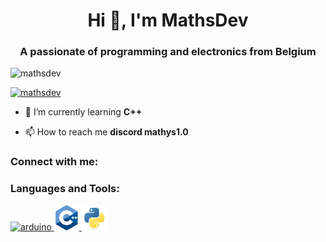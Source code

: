 <h1 align="center">Hi 👋, I'm MathsDev</h1>
<h3 align="center">A passionate of programming and electronics from Belgium</h3>

<p align="left"> <img src="https://komarev.com/ghpvc/?username=mathsdev&label=Profile%20views&color=0e75b6&style=flat" alt="mathsdev" /> </p>

<p align="left"> <a href="https://github.com/ryo-ma/github-profile-trophy"><img src="https://github-profile-trophy.vercel.app/?username=mathsdev" alt="mathsdev" /></a> </p>

- 🌱 I’m currently learning **C++**

- 📫 How to reach me **discord mathys1.0**

<h3 align="left">Connect with me:</h3>
<p align="left">
</p>

<h3 align="left">Languages and Tools:</h3>
<p align="left"> <a href="https://www.arduino.cc/" target="_blank" rel="noreferrer"> <img src="https://cdn.worldvectorlogo.com/logos/arduino-1.svg" alt="arduino" width="40" height="40"/> </a> <a href="https://www.w3schools.com/cpp/" target="_blank" rel="noreferrer"> <img src="https://raw.githubusercontent.com/devicons/devicon/master/icons/cplusplus/cplusplus-original.svg" alt="cplusplus" width="40" height="40"/> </a> <a href="https://www.python.org" target="_blank" rel="noreferrer"> <img src="https://raw.githubusercontent.com/devicons/devicon/master/icons/python/python-original.svg" alt="python" width="40" height="40"/> </a> </p>
